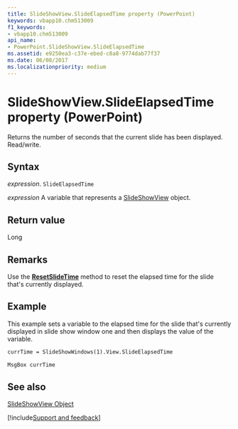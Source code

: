 ```yaml
---
title: SlideShowView.SlideElapsedTime property (PowerPoint)
keywords: vbapp10.chm513009
f1_keywords:
- vbapp10.chm513009
api_name:
- PowerPoint.SlideShowView.SlideElapsedTime
ms.assetid: e9250ea3-c37e-ebed-c8a8-9774dab77f37
ms.date: 06/08/2017
ms.localizationpriority: medium
---
```



# SlideShowView.SlideElapsedTime property (PowerPoint)

Returns the number of seconds that the current slide has been displayed. Read/write.


## Syntax

_expression_. `SlideElapsedTime`

_expression_ A variable that represents a [SlideShowView](PowerPoint.SlideShowView.md) object.


## Return value

Long


## Remarks

Use the **[ResetSlideTime](PowerPoint.SlideShowView.ResetSlideTime.md)** method to reset the elapsed time for the slide that's currently displayed.


## Example

This example sets a variable to the elapsed time for the slide that's currently displayed in slide show window one and then displays the value of the variable.


```vb
currTime = SlideShowWindows(1).View.SlideElapsedTime

MsgBox currTime
```


## See also


[SlideShowView Object](PowerPoint.SlideShowView.md)

[!include[Support and feedback](~/includes/feedback-boilerplate.md)]